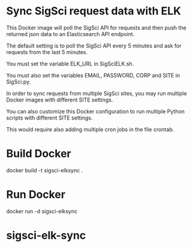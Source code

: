 # Sync SigSci request data with ELK
This Docker image will poll the SigSci API for requests and then push the returned json data to an Elasticsearch API endpoint.

The default setting is to poll the SigSci API every 5 minutes and ask for requests from the last 5 minutes.

You must set the variable ELK_URL in SigSciELK.sh.

You must also set the variables EMAIL, PASSWORD, CORP and SITE in SigSci.py.

In order to sync requests from multiple SigSci sites, you may run multiple Docker images with different SITE settings.

You can also customize this Docker configuration to run multiple Python scripts with different SITE settings.

This would require also adding multiple cron jobs in the file crontab.

# Build Docker
docker build -t sigsci-elksync .

# Run Docker
docker run -d sigsci-elksync 
# sigsci-elk-sync

